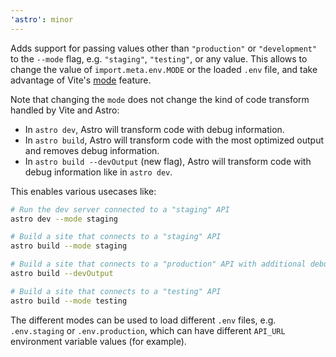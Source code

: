 ```yaml
---
'astro': minor
---
```


Adds support for passing values other than `"production"` or `"development"` to the `--mode` flag, e.g. `"staging"`, `"testing"`, or any value. This allows to change the value of `import.meta.env.MODE` or the loaded `.env` file, and take advantage of Vite's [mode](https://vite.dev/guide/env-and-mode#modes) feature.

Note that changing the `mode` does not change the kind of code transform handled by Vite and Astro:

- In `astro dev`, Astro will transform code with debug information.
- In `astro build`, Astro will transform code with the most optimized output and removes debug information.
- In `astro build --devOutput` (new flag), Astro will transform code with debug information like in `astro dev`. 

This enables various usecases like:

```bash
# Run the dev server connected to a "staging" API
astro dev --mode staging

# Build a site that connects to a "staging" API
astro build --mode staging

# Build a site that connects to a "production" API with additional debug information
astro build --devOutput

# Build a site that connects to a "testing" API
astro build --mode testing
```

The different modes can be used to load different `.env` files, e.g. `.env.staging` or `.env.production`, which can have different `API_URL` environment variable values (for example).
